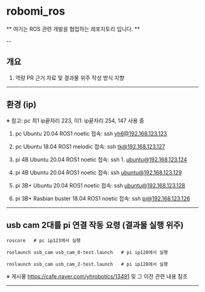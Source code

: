 # robomi_ros

** 여기는 ROS 관련 개발을 협업하는 레포지토리 입니다. **

--

## 개요

1. 역량 PR 근거 자료 및 결과물 위주 작성 방식 지향

---

## 환경 (ip)

※ 참고: pc 최1 ip끝자리 223, 이1: ip끝자리 254, 147 사용 중

1. pc Ubuntu 20.04 ROS1 noetic 접속: ssh yh6@192.168.123.123
1. pc Ubuntu 18.04 ROS1 melodic 접속: ssh tk@192.168.123.127

1. pi 4B Ubuntu 20.04 ROS1 noetic 접속: ssh 1. ubuntu@192.168.123.124
1. pi 4B Ubuntu 20.04 ROS1 noetic 접속: ssh ubuntu@192.168.123.129
1. pi 3B+ Ubuntu 20.04 ROS1 noetic 접속: ssh ubuntu@192.168.123.128
1. pi 3B+ Rasbian buster 18.04 ROS1 noetic 접속: ssh pi@192.168.123.126

---

## usb cam 2대를 pi 연결 작동 요령 (결과물 실행 위주)

```
roscore   # pc ip123에서 실행
```

```
roslaunch usb_cam usb_cam_0-test.launch   # pi ip128에서 실행
```

```
roslaunch usb_cam usb_cam_2-test.launch   # pi ip128에서 실행
```

※ 게시물 https://cafe.naver.com/yhrobotics/13491 및 그 이전 관련 내용 참조

---

